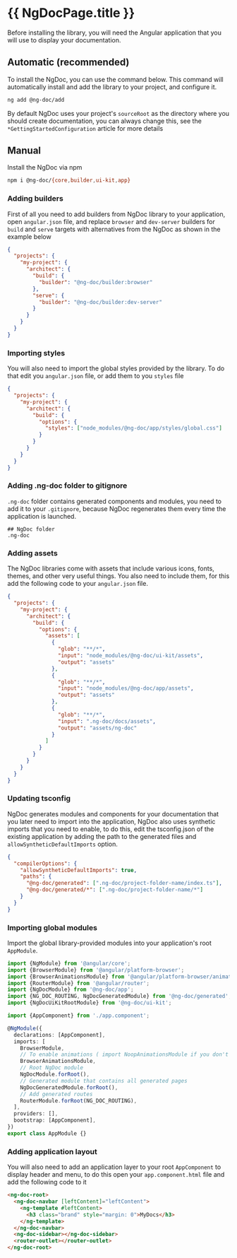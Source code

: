 # {{ NgDocPage.title }}

Before installing the library, you will need the Angular application that you will use to display
your documentation.

## Automatic (recommended)

To install the NgDoc, you can use the command below.
This command will automatically install and add the library to your project,
and configure it.

```bash
ng add @ng-doc/add
```

By default NgDoc uses your project's `sourceRoot` as the directory where you should create
documentation, you can always change this, see the `*GettingStartedConfiguration` article for more
details

## Manual

Install the NgDoc via npm

```bash
npm i @ng-doc/{core,builder,ui-kit,app}
```

### Adding builders

First of all you need to add builders from NgDoc library to your application, open `angular.json`
file, and replace `browser` and `dev-server` builders for `build` and `serve` targets with
alternatives from the NgDoc as shown in the example below

```json fileName="angular.json"
{
  "projects": {
    "my-project": {
      "architect": {
        "build": {
          "builder": "@ng-doc/builder:browser"
        },
        "serve": {
          "builder": "@ng-doc/builder:dev-server"
        }
      }
    }
  }
}
```

### Importing styles

You will also need to import the global styles provided by the library.
To do that edit you `angular.json` file, or add them to you `styles` file

```json fileName="angular.json"
{
  "projects": {
    "my-project": {
      "architect": {
        "build": {
          "options": {
            "styles": ["node_modules/@ng-doc/app/styles/global.css"]
          }
        }
      }
    }
  }
}
```

### Adding .ng-doc folder to gitignore

`.ng-doc` folder contains generated components and modules, you need to add it to your `.gitignore`,
because NgDoc regenerates them every time the application is launched.

```gitignore fileName=".gitignore"
## NgDoc folder
.ng-doc
```

### Adding assets

The NgDoc libraries come with assets that include various icons, fonts, themes, and other very
useful things. You also need to include them, for this add the following code to your `angular.json`
file.

```json fileName="angular.json"
{
  "projects": {
    "my-project": {
      "architect": {
        "build": {
          "options": {
            "assets": [
              {
                "glob": "**/*",
                "input": "node_modules/@ng-doc/ui-kit/assets",
                "output": "assets"
              },
              {
                "glob": "**/*",
                "input": "node_modules/@ng-doc/app/assets",
                "output": "assets"
              },
              {
                "glob": "**/*",
                "input": ".ng-doc/docs/assets",
                "output": "assets/ng-doc"
              }
            ]
          }
        }
      }
    }
  }
}
```

### Updating tsconfig

NgDoc generates modules and components for your documentation that you later need to import into the
application, NgDoc also uses synthetic imports that you need to enable,
to do this, edit the tsconfig.json of the existing application by adding the path to
the generated files and `allowSyntheticDefaultImports` option.

```json fileName="tsconfig.json"
{
  "compilerOptions": {
    "allowSyntheticDefaultImports": true,
    "paths": {
      "@ng-doc/generated": [".ng-doc/project-folder-name/index.ts"],
      "@ng-doc/generated/*": [".ng-doc/project-folder-name/*"]
    }
  }
}
```

### Importing global modules

Import the global library-provided modules into your application's root `AppModule`.

```typescript fileName="app.module.ts"
import {NgModule} from '@angular/core';
import {BrowserModule} from '@angular/platform-browser';
import {BrowserAnimationsModule} from '@angular/platform-browser/animations';
import {RouterModule} from '@angular/router';
import {NgDocModule} from '@ng-doc/app';
import {NG_DOC_ROUTING, NgDocGeneratedModule} from '@ng-doc/generated';
import {NgDocUiKitRootModule} from '@ng-doc/ui-kit';

import {AppComponent} from './app.component';

@NgModule({
  declarations: [AppComponent],
  imports: [
    BrowserModule,
    // To enable animations ( import NoopAnimationsModule if you don't like animations :( )
    BrowserAnimationsModule,
    // Root NgDoc module
    NgDocModule.forRoot(),
    // Generated module that contains all generated pages
    NgDocGeneratedModule.forRoot(),
    // Add generated routes
    RouterModule.forRoot(NG_DOC_ROUTING),
  ],
  providers: [],
  bootstrap: [AppComponent],
})
export class AppModule {}
```

### Adding application layout

You will also need to add an application layer to your root `AppComponent` to display header and
menu, to do this open your `app.component.html` file and add the following code to it

```html fileName="app.component.html"
<ng-doc-root>
  <ng-doc-navbar [leftContent]="leftContent">
    <ng-template #leftContent>
      <h3 class="brand" style="margin: 0">MyDocs</h3>
    </ng-template>
  </ng-doc-navbar>
  <ng-doc-sidebar></ng-doc-sidebar>
  <router-outlet></router-outlet>
</ng-doc-root>
```
